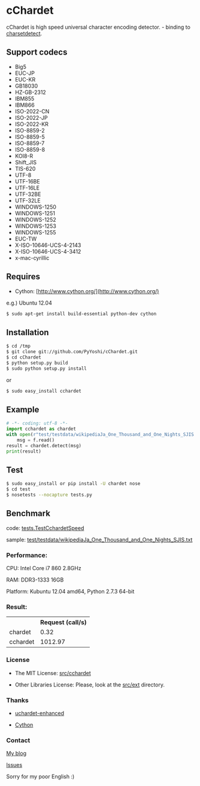 <!-- markdown to rst: http://johnmacfarlane.net/pandoc/try -->

cChardet
========
cChardet is high speed universal character encoding detector. - binding to [charsetdetect](https://bitbucket.org/medoc/uchardet-enhanced/overview).

## Support codecs
*   Big5
*   EUC-JP
*   EUC-KR
*   GB18030
*   HZ-GB-2312
*   IBM855
*   IBM866
*   ISO-2022-CN
*   ISO-2022-JP
*   ISO-2022-KR
*   ISO-8859-2
*   ISO-8859-5
*   ISO-8859-7
*   ISO-8859-8
*   KOI8-R
*   Shift_JIS
*   TIS-620
*   UTF-8
*   UTF-16BE
*   UTF-16LE
*   UTF-32BE
*   UTF-32LE
*   WINDOWS-1250
*   WINDOWS-1251
*   WINDOWS-1252
*   WINDOWS-1253
*   WINDOWS-1255
*   EUC-TW
*   X-ISO-10646-UCS-4-2143
*   X-ISO-10646-UCS-4-3412
*   x-mac-cyrillic

## Requires
*   Cython: [http://www.cython.org/](http://www.cython.org/)
	
e.g.) Ubuntu 12.04
	
```bash
$ sudo apt-get install build-essential python-dev cython
```

## Installation

```bash
$ cd /tmp
$ git clone git://github.com/PyYoshi/cChardet.git
$ cd cChardet
$ python setup.py build
$ sudo python setup.py install
```

or

```bash
$ sudo easy_install cchardet
```

## Example

```python
# -*- coding: utf-8 -*-
import cchardet as chardet
with open(r"test/testdata/wikipediaJa_One_Thousand_and_One_Nights_SJIS.txt") as f:
    msg = f.read()
result = chardet.detect(msg)
print(result)
```

## Test

```bash
$ sudo easy_install or pip install -U chardet nose
$ cd test
$ nosetests --nocapture tests.py
```

## Benchmark
code: [tests.TestCchardetSpeed](https://github.com/PyYoshi/cChardet/blob/master/test/tests.py#L415)

sample: [test/testdata/wikipediaJa_One_Thousand_and_One_Nights_SJIS.txt](https://github.com/PyYoshi/cChardet/blob/master/test/testdata/wikipediaJa_One_Thousand_and_One_Nights_SJIS.txt)

### Performance:
CPU: Intel Core i7 860 2.8GHz

RAM: DDR3-1333 16GB

Platform: Kubuntu 12.04 amd64, Python 2.7.3 64-bit

### Result:

<table>
  <tr>
    <th></th><th>Request (call/s)</th>
  </tr>
  <tr>
    <td>chardet</td><td>0.32</td>
  </tr>
  <tr>
    <td>cchardet</td><td>1012.97</td>
  </tr>
</table>

### License
* The MIT License: [src/cchardet](https://github.com/PyYoshi/cChardet/tree/master/src/cchardet)

* Other Libraries License: Please, look at the [src/ext](https://github.com/PyYoshi/cChardet/tree/master/src/ext) directory.

### Thanks
* [uchardet-enhanced](https://bitbucket.org/medoc/uchardet-enhanced/overview)

* [Cython](http://www.cython.org/)

### Contact
[My blog](http://blog.remu.biz)

[Issues](https://github.com/PyYoshi/cChardet/issues?page=1&state=open)

Sorry for my poor English :)